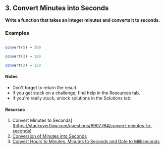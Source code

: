 ## 3. Convert Minutes into Seconds

**Write a function that takes an integer minutes and converts it to seconds.**

 ### Examples

 ```javascript

convert(5) ➞ 300

convert(3) ➞ 180

convert(2) ➞ 120
```

#### Notes


- Don't forget to return the result.
- If you get stuck on a challenge, find help in the Resources tab.
- If you're really stuck, unlock solutions in the Solutions tab.

#### Resorsec

1. Convert Minutes to Seconds](https://stackoverflow.com/questions/8907764/convert-minutes-to-seconds)
2. [Conversion of Minutes into Seconds](https://www.math-only-math.com/conversion-of-minutes-into-seconds.html)
3. [Convert Hours to Minutes, Minutes to Seconds and Date to Milliseconds](https://www.tutsmake.com/javascript-convert-hours-to-minutesminutes-to-secondsdate-to-milliseconds/)
